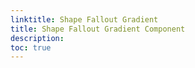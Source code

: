 ```yaml
---
linktitle: Shape Fallout Gradient
title: Shape Fallout Gradient Component
description:
toc: true
---
```


